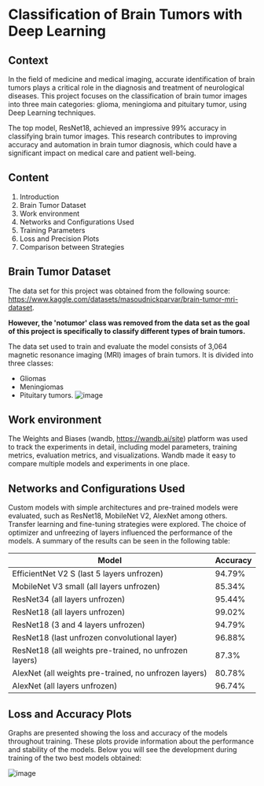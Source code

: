 # Classification of Brain Tumors with Deep Learning

## Context

In the field of medicine and medical imaging, accurate identification of brain tumors plays a critical role in the diagnosis and treatment of neurological diseases. This project focuses on the classification of brain tumor images into three main categories: glioma, meningioma and pituitary tumor, using Deep Learning techniques.

The top model, ResNet18, achieved an impressive 99% accuracy in classifying brain tumor images. This research contributes to improving accuracy and automation in brain tumor diagnosis, which could have a significant impact on medical care and patient well-being.


## Content
1. Introduction
2. Brain Tumor Dataset
3. Work environment
4. Networks and Configurations Used
5. Training Parameters
6. Loss and Precision Plots
7. Comparison between Strategies

## Brain Tumor Dataset
The data set for this project was obtained from the following source: https://www.kaggle.com/datasets/masoudnickparvar/brain-tumor-mri-dataset.

**However, the 'notumor' class was removed from the data set as the goal of this project is specifically to classify different types of brain tumors.**

The data set used to train and evaluate the model consists of 3,064 magnetic resonance imaging (MRI) images of brain tumors. It is divided into three classes:
* Gliomas
* Meningiomas
* Pituitary tumors.
![image](https://github.com/Vicks0712/Deep-Learning-Projects/assets/90756558/208bcc9a-b9a0-4c40-a01d-8eaf33b712c5)


## Work environment
The Weights and Biases (wandb, https://wandb.ai/site) platform was used to track the experiments in detail, including model parameters, training metrics, evaluation metrics, and visualizations. Wandb made it easy to compare multiple models and experiments in one place.

## Networks and Configurations Used
Custom models with simple architectures and pre-trained models were evaluated, such as ResNet18, MobileNet V2, AlexNet among others. Transfer learning and fine-tuning strategies were explored. The choice of optimizer and unfreezing of layers influenced the performance of the models. A summary of the results can be seen in the following table:

| Model                                          | Accuracy  |
|-----------------------------------------------|-----------|
| EfficientNet V2 S (last 5 layers unfrozen)     | 94.79%    |
| MobileNet V3 small (all layers unfrozen)      | 85.34%    |
| ResNet34 (all layers unfrozen)                | 95.44%    |
| ResNet18 (all layers unfrozen)                | 99.02%    |
| ResNet18 (3 and 4 layers unfrozen)            | 94.79%    |
| ResNet18 (last unfrozen convolutional layer)  | 96.88%    |
| ResNet18 (all weights pre-trained, no unfrozen layers) | 87.3% |
| AlexNet (all weights pre-trained, no unfrozen layers)   | 80.78%   |
| AlexNet (all layers unfrozen)                 | 96.74%    |


## Loss and Accuracy Plots
Graphs are presented showing the loss and accuracy of the models throughout training. These plots provide information about the performance and stability of the models. Below you will see the development during training of the two best models obtained:

![image](https://github.com/Vicks0712/Deep-Learning-Projects/assets/90756558/f261b208-4bb6-4a02-b291-21db8a51af03)
